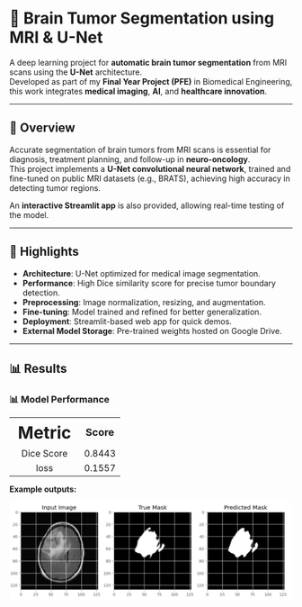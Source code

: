# 🧠 Brain Tumor Segmentation using MRI & U-Net

A deep learning project for **automatic brain tumor segmentation** from MRI scans using the **U-Net** architecture.  
Developed as part of my **Final Year Project (PFE)** in Biomedical Engineering, this work integrates **medical imaging**, **AI**, and **healthcare innovation**.

---

## 🚀 Overview

Accurate segmentation of brain tumors from MRI scans is essential for diagnosis, treatment planning, and follow-up in **neuro-oncology**.  
This project implements a **U-Net convolutional neural network**, trained and fine-tuned on public MRI datasets (e.g., BRATS), achieving high accuracy in detecting tumor regions.  

An **interactive Streamlit app** is also provided, allowing real-time testing of the model.

---

## 📌 Highlights

- **Architecture**: U-Net optimized for medical image segmentation.
- **Performance**: High Dice similarity score for precise tumor boundary detection.
- **Preprocessing**: Image normalization, resizing, and augmentation.
- **Fine-tuning**: Model trained and refined for better generalization.
- **Deployment**: Streamlit-based web app for quick demos.
- **External Model Storage**: Pre-trained weights hosted on Google Drive.

---

## 📊 Results

<h3 >📊 Model Performance</h3>

<p align="center">
  <table>
    <tr>
      <th style="text-align:center; font-size:30px;">Metric</th>
      <th style="text-align:center; font-size:18px;">Score</th>
    </tr>
    <tr>
      <td style="text-align:center; font-size:16px;">Dice Score</td>
      <td style="text-align:center; font-size:16px;">0.8443</td>
    </tr>
    <tr>
      <td style="text-align:center; font-size:16px;">loss</td>
      <td style="text-align:center; font-size:16px;">0.1557</td>
    </tr>
  </table>
</p>

**Example outputs:**

 ![](Results.jpg) 



